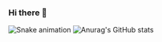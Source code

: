 ### Hi there 👋
![Snake animation](https://gifer.com/XOsX)
![Anurag's GitHub stats](https://github-readme-stats.vercel.app/api?username=PedroHteles&theme=tokyonight&show_icons=true)
